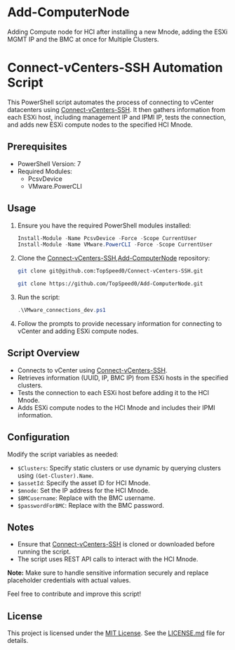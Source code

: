 # Add-ComputerNode
Adding Compute node for HCI after installing a new Mnode, adding the ESXi MGMT IP and the BMC at once for Multiple Clusters.


# Connect-vCenters-SSH Automation Script

This PowerShell script automates the process of connecting to vCenter datacenters using [Connect-vCenters-SSH](https://github.com/TopSpeed0/Connect-vCenters-SSH.git). It then gathers information from each ESXi host, including management IP and IPMI IP, tests the connection, and adds new ESXi compute nodes to the specified HCI Mnode.

## Prerequisites

- PowerShell Version: 7
- Required Modules:
  - PcsvDevice
  - VMware.PowerCLI

## Usage

1. Ensure you have the required PowerShell modules installed:

    ```powershell
    Install-Module -Name PcsvDevice -Force -Scope CurrentUser
    Install-Module -Name VMware.PowerCLI -Force -Scope CurrentUser
    ```

2. Clone the [Connect-vCenters-SSH](https://github.com/TopSpeed0/Connect-vCenters-SSH.git),[Add-ComputerNode](https://github.com/TopSpeed0/Add-ComputerNode.git) repository:

    ```bash
    git clone git@github.com:TopSpeed0/Connect-vCenters-SSH.git
    ```
    ```bash
    git clone https://github.com/TopSpeed0/Add-ComputerNode.git
    ```

3. Run the script:

    ```powershell
    .\VMware_connections_dev.ps1
    ```

4. Follow the prompts to provide necessary information for connecting to vCenter and adding ESXi compute nodes.

## Script Overview

- Connects to vCenter using [Connect-vCenters-SSH](https://github.com/TopSpeed0/Connect-vCenters-SSH.git).
- Retrieves information (UUID, IP, BMC IP) from ESXi hosts in the specified clusters.
- Tests the connection to each ESXi host before adding it to the HCI Mnode.
- Adds ESXi compute nodes to the HCI Mnode and includes their IPMI information.

## Configuration

Modify the script variables as needed:

- `$Clusters`: Specify static clusters or use dynamic by querying clusters using `(Get-Cluster).Name`.
- `$assetId`: Specify the asset ID for HCI Mnode.
- `$mnode`: Set the IP address for the HCI Mnode.
- `$BMCusername`: Replace with the BMC username.
- `$passwordForBMC`: Replace with the BMC password.

## Notes

- Ensure that [Connect-vCenters-SSH](https://github.com/TopSpeed0/Connect-vCenters-SSH.git) is cloned or downloaded before running the script.
- The script uses REST API calls to interact with the HCI Mnode.

**Note:** Make sure to handle sensitive information securely and replace placeholder credentials with actual values.

Feel free to contribute and improve this script!

## License

This project is licensed under the [MIT License](LICENSE). See the [LICENSE.md](LICENSE) file for details.

